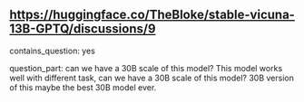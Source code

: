 ## https://huggingface.co/TheBloke/stable-vicuna-13B-GPTQ/discussions/9

contains_question: yes

question_part: can we have a 30B scale of this model? This model works well with different task, can we have a 30B scale of this model? 30B version of this maybe the best 30B model ever.